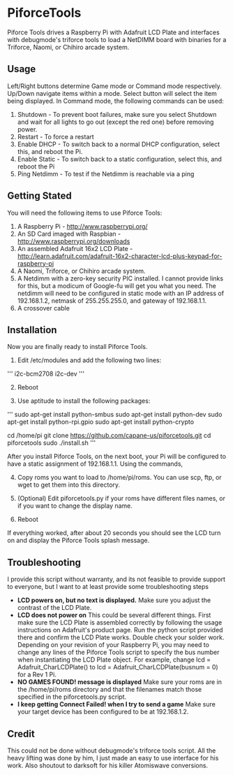 PiforceTools
============

Piforce Tools drives a Raspberry Pi with Adafruit LCD Plate and interfaces with debugmode's triforce tools to load a NetDIMM board with binaries for a Triforce, Naomi, or Chihiro arcade system.  

## Usage

Left/Right buttons determine Game mode or Command mode respectively.  Up/Down navigate items within a mode.  Select button will select the item being displayed.  In Command mode, the following commands can be used:

1. Shutdown - To prevent boot failures, make sure you select Shutdown and wait for all lights to go out (except the red one) before removing power.
2. Restart - To force a restart
3. Enable DHCP - To switch back to a normal DHCP configuration, select this, and reboot the Pi.
4. Enable Static - To switch back to a static configuration, select this, and reboot the Pi
5. Ping Netdimm - To test if the Netdimm is reachable via a ping

## Getting Stated

You will need the following items to use Piforce Tools:

1. A Raspberry Pi - http://www.raspberrypi.org/ 
2. An SD Card imaged with Raspbian - http://www.raspberrypi.org/downloads
3. An assembled Adafruit 16x2 LCD Plate - http://learn.adafruit.com/adafruit-16x2-character-lcd-plus-keypad-for-raspberry-pi
4. A Naomi, Triforce, or Chihiro arcade system.
5. A Netdimm with a zero-key security PIC installed.  I cannot provide links for this, but a modicum of Google-fu will get you what you need.  The netdimm will need to be configured in static mode with an IP address of 192.168.1.2, netmask of 255.255.255.0, and gateway of 192.168.1.1.
6. A crossover cable

## Installation

Now you are finally ready to install Piforce Tools.

1.  Edit /etc/modules and add the following two lines:

'''
i2c-bcm2708 
i2c-dev
'''

2. Reboot

3. Use aptitude to install the following packages:

'''
sudo apt-get install python-smbus
sudo apt-get install python-dev
sudo apt-get install python-rpi.gpio
sudo apt-get install python-crypto

cd /home/pi
git clone https://github.com/capane-us/piforcetools.git
cd piforcetools
sudo ./install.sh
'''

After you install Piforce Tools, on the next boot, your Pi will be configured to have a static assignment of 192.168.1.1.  Using the commands, 

4. Copy roms you want to load to /home/pi/roms.  You can use scp, ftp, or wget to get them into this directory.

5. (Optional) Edit piforcetools.py if your roms have different files names, or if you want to change the display name.

6. Reboot

If everything worked, after about 20 seconds you should see the LCD turn on and display the Piforce Tools splash message.  

## Troubleshooting
I provide this script without warranty, and its not feasible to provide support to everyone, but I want to at least provide some troubleshooting steps 

* **LCD powers on, but no text is displayed.** Make sure you adjust the contrast of the LCD Plate.  
* **LCD does not power on** This could be several different things.  First make sure the LCD Plate is assembled correctly by following the usage instructions on Adafruit's product page.  Run the python script provided there and confirm the LCD Plate works.  Double check your solder work.  Depending on your revision of your Raspberry Pi, you may need to change any lines of the Piforce Tools script to specify the bus number when instantiating the LCD Plate object.  For example, change lcd = Adafruit_CharLCDPlate() to lcd = Adafruit_CharLCDPlate(busnum = 0) for a Rev 1 Pi.
* **NO GAMES FOUND! message is displayed** Make sure your roms are in the /home/pi/roms directory and that the filenames match those specified in the piforcetools.py script. 
* **I keep getting Connect Failed! when I try to send a game** Make sure your target device has been configured to be at 192.168.1.2.

## Credit

This could not be done without debugmode's triforce tools script.  All the heavy lifting was done by him, I just made an easy to use interface for his work.  Also shoutout to darksoft for his killer Atomiswave conversions.
